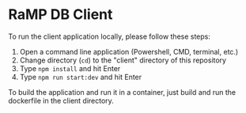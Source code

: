 # RaMP DB Client

To run the client application locally, please follow these steps:

1. Open a command line application (Powershell, CMD, terminal, etc.)
2. Change directory (`cd`) to the "client" directory of this repository
3. Type `npm install` and hit Enter
4. Type `npm run start:dev` and hit Enter

To build the application and run it in a container, just build and run the dockerfile in the client directory.
